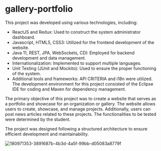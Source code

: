 # gallery-portfolio

This project was developed using various technologies, including:

- ReactJS and Redux: Used to construct the system administrator dashboard.
- Javascript, HTML5, CSS3: Utilized for the frontend development of the website.
- Java 11, REST, JPA, WebSockets, CDI: Employed for backend development and data management.
- Internationalization: Implemented to support multiple languages.
- Unit Testing (JUnit and Mockito): Used to ensure the proper functioning of the system.
- Additional tools and frameworks: API CRITERIA and i18n were utilized.
The development environment for this project consisted of the Eclipse IDE for coding and Maven for dependency management.

The primary objective of this project was to create a website that serves as a portfolio and showcase for an organization or gallery. The website allows users to create, showcase, and manage projects. Additionally, users can post news articles related to these projects. The functionalities to be tested were determined by the student.

The project was designed following a structured architecture to ensure efficient development and maintainability.

![180971353-3891687b-4b3d-4a5f-99bb-d05083a8779f](https://github.com/teresamrsantos/gallery-portfolio/assets/109983739/eca9a52d-0863-4673-923c-aad871b7d606)
